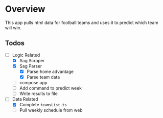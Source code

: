 # Overview

This app pulls html data for football teams and uses it to predict which team
will win.

## Todos

- [ ] Logic Related
  - [x] Sag Scraper
  - [x] Sag Parser
    - [X] Parse home advantage
    - [X] Parse team data
  - [ ] compose app
  - [ ] Add command to predict week
  - [ ] Write results to file

- [ ] Data Related
  - [x] Complete `teamsList.ts`
  - [ ] Pull weekly schedule from web
